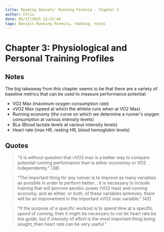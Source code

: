 ```yaml
---
title: Reading Daniels' Running Formula - Chapter 3
author: Chris
date: 05/17/2025 12:21:44 
tags: Daniels Running Formula, reading, notes
---
```


# Chapter 3: Physiological and Personal Training Profiles

## Notes

The big takeaway from this chapter seems to be that there are a variety of baseline metrics that can be used to measure performance potential:

- VO2 Max (maximum oxygen consumption rate) 
- vVO2 Max (speed at which the athlete runs when at VO2 Max)
- Running economy (the curve on which we determine a runner's oxygen consumption at various intensity levels)
- BLa (Blood lactate levels at various intensity levels)
- Heart rate (max HR, resting HR, blood hemoglobin levels)

## Quotes

> "It is without question that vVO2 max is a better way to compare potential running performance than is either economoy or VO2 independently." (38)

> "The important thing for any runner is to improve as many variables as possible in order to perform better... it is necessary to include training that will ipmrove aerobic power (VO2 max) and running economy, and as either, or both, of these variables ipmroves, there will be an improvement in the important vVO2 max variable." (42)

> "If the purpose of a specific workout is to spend time at a specific *speed* of running, then it might be necessary to not let heart rate be the guide. but if *intensity* of effort is the most important thing being sought, then heart rate can be very useful."